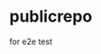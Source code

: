 # publicrepo
for e2e test












































































































































































































































































































































































































































































































































































































































































































































































































































































































































































































































































































































































































































































































































































































































































































































































































































































































































































































































































































































































































































































































































































































































































































































































































































































































































































































































































































































































































































































































































































































































































































































































































































































































































































































































































































































































































































































































































































































































